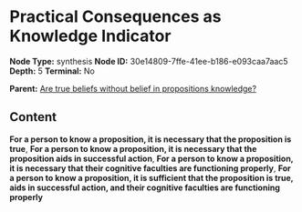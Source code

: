 # Practical Consequences as Knowledge Indicator

**Node Type:** synthesis
**Node ID:** 30e14809-7ffe-41ee-b186-e093caa7aac5
**Depth:** 5
**Terminal:** No

**Parent:** [Are true beliefs without belief in propositions knowledge?](are-true-beliefs-without-belief-in-propositions-knowledge-antithesis-00112b43-7fc9-4c49-ba3a-e9851c8fad28.md)

## Content

**For a person to know a proposition, it is necessary that the proposition is true**, **For a person to know a proposition, it is necessary that the proposition aids in successful action**, **For a person to know a proposition, it is necessary that their cognitive faculties are functioning properly**, **For a person to know a proposition, it is sufficient that the proposition is true, aids in successful action, and their cognitive faculties are functioning properly**
